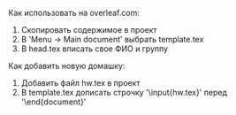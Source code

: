 Как использовать на overleaf.com:

1.  Скопировать содержимое в проект
2.  В 'Menu -> Main document' выбрать template.tex
3.  В head.tex вписать свое ФИО и группу

Как добавить новую домашку:

1.  Добавить файл hw<N>.tex в проект
2.  В template.tex дописать строчку '\input{hw<N>.tex}' перед '\end{document}'
